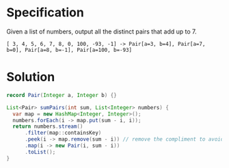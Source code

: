 # Specification

Given a list of numbers, output all the distinct pairs that add up to 7.

`[ 3, 4, 5, 6, 7, 8, 0, 100, -93, -1] -> Pair[a=3, b=4], Pair[a=7, b=0], Pair[a=8, b=-1], Pair[a=100, b=-93]`

# Solution

```java
record Pair(Integer a, Integer b) {}

List<Pair> sumPairs(int sum, List<Integer> numbers) {
  var map = new HashMap<Integer, Integer>();
  numbers.forEach(i -> map.put(sum - i, i));
  return numbers.stream()
      .filter(map::containsKey)
      .peek(i -> map.remove(sum - i)) // remove the compliment to avoid duplicates
      .map(i -> new Pair(i, sum - i))
      .toList();
}
```